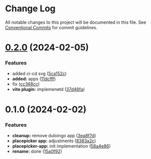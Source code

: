 # Change Log

All notable changes to this project will be documented in this file.
See [Conventional Commits](https://conventionalcommits.org) for commit guidelines.

# [0.2.0](https://github.com/paulAlexSerban/wbk--mern-playground/compare/@wbk--mern-playground/placepicker-app@0.1.0...@wbk--mern-playground/placepicker-app@0.2.0) (2024-02-05)

### Features

-   added ci-cd svg ([5ca152c](https://github.com/paulAlexSerban/wbk--mern-playground/commit/5ca152cfa6dc2b1548b7c2ed48d33d5debae9db7))
-   **added:** apps ([11dcfff](https://github.com/paulAlexSerban/wbk--mern-playground/commit/11dcfffcaab37b030fe7a13b728a76141978fa40))
-   fix ([cc368cc](https://github.com/paulAlexSerban/wbk--mern-playground/commit/cc368cc5b544cbb8c155359397154df97c467241))
-   **vite plugin:** implemenetd ([37d46fa](https://github.com/paulAlexSerban/wbk--mern-playground/commit/37d46fa94fb78ec7126690f942429a51d9ed511e))

# 0.1.0 (2024-02-02)

### Features

-   **cleanup:** remove duloingo app ([3ea8f7d](https://github.com/paulAlexSerban/wbk--mern-playground/commit/3ea8f7d47da9759c9ea8f62599a8aa4250b38c3c))
-   **placepicker app:** adjustments ([8383a2c](https://github.com/paulAlexSerban/wbk--mern-playground/commit/8383a2cb521717ecb8ce6c8a21d8b6d52959d014))
-   **placepicker-app:** init implementation ([58a4e86](https://github.com/paulAlexSerban/wbk--mern-playground/commit/58a4e8676f825d3871197a3065f25a1dd07336e0))
-   **rename:** done ([15a0f92](https://github.com/paulAlexSerban/wbk--mern-playground/commit/15a0f92f47690da6021269d43d7489cb72cdc514))
